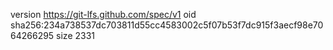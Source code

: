 version https://git-lfs.github.com/spec/v1
oid sha256:234a738537dc703811d55cc4583002c5f07b53f7dc915f3aecf98e7064266295
size 2331
